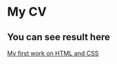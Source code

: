 # My CV

## You can see result here

[My first work on HTML and CSS](https://hanna-bashkatava.github.io/Resume/)

